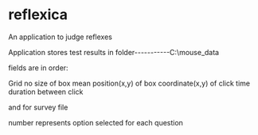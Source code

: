 reflexica
=========

An application to judge reflexes 



Application stores test results in folder-----------C:\mouse_data


fields are in order:

Grid no
size of box 
mean position(x,y) of box 
coordinate(x,y) of click 
time duration between click


and for survey file

number represents option selected for each question
